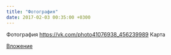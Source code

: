 ```yaml
---
title: "Фотография"
date: 2017-02-03 00:35:00 +0300
---
```


Фотография
<a class="vk-attach" href="https://vk.com/photo41076938_456239989">https://vk.com/photo41076938_456239989</a>
Карта

<a class="vk-attach" href="https://vk.com/photo41076938_456239989">Вложение</a>
